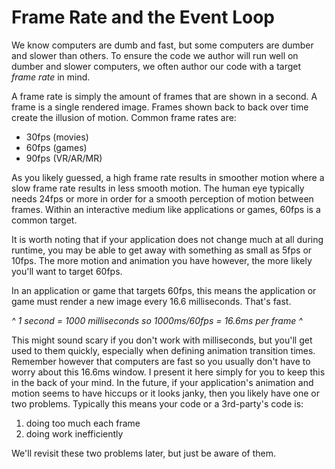 # Frame Rate and the Event Loop

We know computers are dumb and fast, but some computers are dumber and slower than others. To ensure the code we author will run well on dumber and slower computers, we often author our code with a target *frame rate* in mind.

A frame rate is simply the amount of frames that are shown in a second. A frame is a single rendered image. Frames shown back to back over time create the illusion of motion. Common frame rates are:
- 30fps (movies)
- 60fps (games)
- 90fps (VR/AR/MR)

As you likely guessed, a high frame rate results in smoother motion where a slow frame rate results in less smooth motion. The human eye typically needs 24fps or more in order for a smooth perception of motion between frames. Within an interactive medium like applications or games, 60fps is a common target.

It is worth noting that if your application does not change much at all during runtime, you may be able to get away with something as small as 5fps or 10fps. The more motion and animation you have however, the more likely you'll want to target 60fps.

In an application or game that targets 60fps, this means the application or game must render a new image every 16.6 milliseconds. That's fast.

*^ 1 second = 1000 milliseconds so 1000ms/60fps = 16.6ms per frame ^*

This might sound scary if you don't work with milliseconds, but you'll get used to them quickly, especially when defining animation transition times. Remember however that computers are fast so you usually don't have to worry about this 16.6ms window. I present it here simply for you to keep this in the back of your mind. In the future, if your application's animation and motion seems to have hiccups or it looks janky, then you likely have one or two problems. Typically this means your code or a 3rd-party's code is: 
1. doing too much each frame
2. doing work inefficiently

We'll revisit these two problems later, but just be aware of them.

